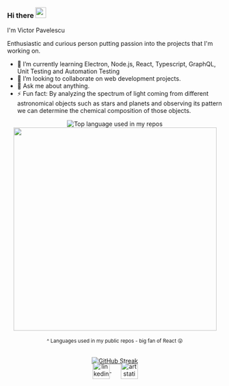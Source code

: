 ### Hi there <img src="https://media.giphy.com/media/hvRJCLFzcasrR4ia7z/giphy.gif" width="25px">
I'm Victor Pavelescu
 
Enthusiastic and curious person putting passion into the projects that I'm working on.

- 🌱 I’m currently learning Electron, Node.js, React, Typescript, GraphQL, Unit Testing and Automation Testing
- 👯 I’m looking to collaborate on web development projects.
- 💬 Ask me about anything.
- ⚡ Fun fact: By analyzing the spectrum of light coming from different astronomical objects such as stars and planets and observing its pattern we can determine the chemical composition of those objects.

<div align="center">
  <img width="" src="https://github-readme-stats.vercel.app/api/top-langs/?username=PavelescuVictor&layout=compact&hide_title=1&card_width=300&theme=tokyonight&hide_border=true&border_radius=30px&langs_count=10" alt="Top language used in my repos" />
  <img width="475px" src="https://github-readme-stats.vercel.app/api?username=PavelescuVictor&show_icons=true&theme=tokyonight&hide_border=true&border_radius=30px" />
  <br />  
  <br />
  <small>^ Languages used in my public repos - big fan of React 😛</small>
  <br />
  <br />
</div>
<div align="center">
  
[![GitHub Streak](http://github-readme-streak-stats.herokuapp.com?user=PavelescuVictor&theme=tokyonight&hide_border=true&date_format=M%20j%5B%2C%20Y%5D)](https://git.io/streak-stats)
  
  </div>
  
  <p align="center" style="margin: -20px 0 30px">
  &nbsp;&nbsp;
  <a href="https://www.linkedin.com/in/pavelescuvictor/" target="_blank" style='margin-right:10px'>
    <img align="center" src="https://cdn.jsdelivr.net/npm/simple-icons@3.0.1/icons/linkedin.svg" alt="linkedin" height="40px" width="40px" />
  </a> 
  &nbsp;&nbsp;
  <a href="https://www.artstation.com/pavelescuvictor" target="_blank" style='margin-right:10px'>
    <img align="center" src="https://cdn.jsdelivr.net/npm/simple-icons@3.0.1/icons/artstation.svg" alt="artstation" height="40px" width="40px" />
  </a>
</p>
